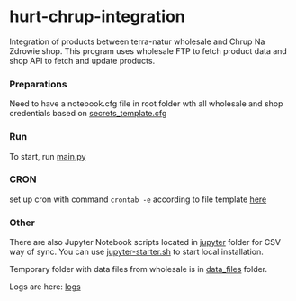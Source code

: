 # hurt-chrup-integration
Integration of products between terra-natur wholesale and Chrup Na Zdrowie shop.
This program uses wholesale FTP to fetch product data and shop API to fetch and update products.
### Preparations
Need to have a notebook.cfg file in root folder wth all wholesale and shop credentials based on [secrets_template.cfg](secrets_template.cfg)

### Run
To start, run [main.py](main.py)

### CRON
set up cron with command 
`crontab -e` according to file template [here](CRON/crontab)
### Other
There are also Jupyter Notebook scripts located in [jupyter](jupyter) folder for CSV way of sync. You can use [jupyter-starter.sh](jupyter/jupyter-starter.sh) to start local installation. 

Temporary folder with data files from wholesale is in [data_files](data_files) folder.

Logs are here: [logs](logs)

